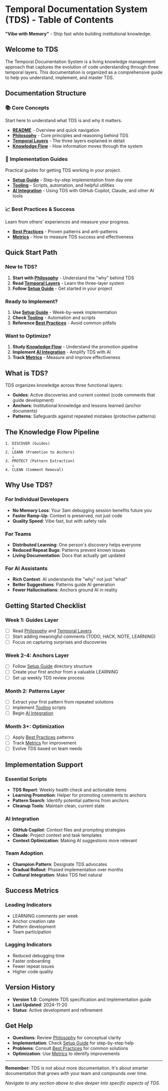 # Temporal Documentation System (TDS) - Table of Contents

**"Vibe with Memory"** - Ship fast while building institutional knowledge.

## Welcome to TDS

The Temporal Documentation System is a living knowledge management approach that captures the evolution of code understanding through three temporal layers. This documentation is organized as a comprehensive guide to help you understand, implement, and master TDS.

## Documentation Structure

### 📚 **Core Concepts**

Start here to understand what TDS is and why it matters.

-   **[README](README.md)** - Overview and quick navigation
-   **[Philosophy](philosophy.md)** - Core principles and reasoning behind TDS
-   **[Temporal Layers](temporal-layers.md)** - The three layers explained in detail
-   **[Knowledge Flow](knowledge-flow.md)** - How information moves through the system

### 🚀 **Implementation Guides**

Practical guides for getting TDS working in your project.

-   **[Setup Guide](setup-guide.md)** - Step-by-step implementation from day one
-   **[Tooling](tooling.md)** - Scripts, automation, and helpful utilities
-   **[AI Integration](ai-integration.md)** - Using TDS with GitHub Copilot, Claude, and other AI tools

### 📈 **Best Practices & Success**

Learn from others' experiences and measure your progress.

-   **[Best Practices](best-practices.md)** - Proven patterns and anti-patterns
-   **[Metrics](metrics.md)** - How to measure TDS success and effectiveness

## Quick Start Path

### New to TDS?

1. **Start with [Philosophy](philosophy.md)** - Understand the "why" behind TDS
2. **Read [Temporal Layers](temporal-layers.md)** - Learn the three-layer system
3. **Follow [Setup Guide](setup-guide.md)** - Get started in your project

### Ready to Implement?

1. **Use [Setup Guide](setup-guide.md)** - Week-by-week implementation
2. **Check [Tooling](tooling.md)** - Automation and scripts
3. **Reference [Best Practices](best-practices.md)** - Avoid common pitfalls

### Want to Optimize?

1. **Study [Knowledge Flow](knowledge-flow.md)** - Understand the promotion pipeline
2. **Implement [AI Integration](ai-integration.md)** - Amplify TDS with AI
3. **Track [Metrics](metrics.md)** - Measure and improve effectiveness

## What is TDS?

TDS organizes knowledge across three functional layers:

-   **Guides**: Active discoveries and current context (code comments that guide development)
-   **Anchors**: Institutional knowledge and lessons learned (anchor documents)
-   **Patterns**: Safeguards against repeated mistakes (protective patterns)

## The Knowledge Flow Pipeline

```
1. DISCOVER (Guides)
   ↓
2. LEARN (Promotion to Anchors)
   ↓
3. PROTECT (Pattern Extraction)
   ↓
4. CLEAN (Comment Removal)
```

## Why Use TDS?

### For Individual Developers

-   **No Memory Loss**: Your 3am debugging session benefits future you
-   **Faster Ramp-Up**: Context is preserved, not just code
-   **Quality Speed**: Vibe fast, but with safety rails

### For Teams

-   **Distributed Learning**: One person's discovery helps everyone
-   **Reduced Repeat Bugs**: Patterns prevent known issues
-   **Living Documentation**: Docs that actually get updated

### For AI Assistants

-   **Rich Context**: AI understands the "why" not just "what"
-   **Better Suggestions**: Patterns guide AI generation
-   **Fewer Hallucinations**: Anchors ground AI in reality

## Getting Started Checklist

### Week 1: Guides Layer

-   [ ] Read [Philosophy](philosophy.md) and [Temporal Layers](temporal-layers.md)
-   [ ] Start adding meaningful comments (TODO, HACK, NOTE, LEARNING)
-   [ ] Focus on capturing surprises and discoveries

### Week 2-4: Anchors Layer

-   [ ] Follow [Setup Guide](setup-guide.md) directory structure
-   [ ] Create your first anchor from a valuable LEARNING
-   [ ] Set up weekly TDS review process

### Month 2: Patterns Layer

-   [ ] Extract your first pattern from repeated solutions
-   [ ] Implement [Tooling](tooling.md) scripts
-   [ ] Begin [AI Integration](ai-integration.md)

### Month 3+: Optimization

-   [ ] Apply [Best Practices](best-practices.md) patterns
-   [ ] Track [Metrics](metrics.md) for improvement
-   [ ] Evolve TDS based on team needs

## Implementation Support

### Essential Scripts

-   **TDS Report**: Weekly health check and actionable items
-   **Learning Promotion**: Helper for promoting comments to anchors
-   **Pattern Search**: Identify potential patterns from anchors
-   **Cleanup Tools**: Maintain clean, current state

### AI Integration

-   **GitHub Copilot**: Context files and prompting strategies
-   **Claude**: Project context and task templates
-   **Context Optimization**: Making AI suggestions more relevant

### Team Adoption

-   **Champion Pattern**: Designate TDS advocates
-   **Gradual Rollout**: Phased implementation over months
-   **Cultural Integration**: Make TDS feel natural

## Success Metrics

### Leading Indicators

-   LEARNING comments per week
-   Anchor creation rate
-   Pattern development
-   Team participation

### Lagging Indicators

-   Reduced debugging time
-   Faster onboarding
-   Fewer repeat issues
-   Higher code quality

## Version History

-   **Version 1.0**: Complete TDS specification and implementation guide
-   **Last Updated**: 2024-11-20
-   **Status**: Active development and refinement

## Get Help

-   **Questions**: Review [Philosophy](philosophy.md) for conceptual clarity
-   **Implementation**: Check [Setup Guide](setup-guide.md) for step-by-step help
-   **Problems**: Consult [Best Practices](best-practices.md) for common solutions
-   **Optimization**: Use [Metrics](metrics.md) to identify improvements

---

**Remember**: TDS is not about more documentation. It's about smarter documentation that grows with your team and compounds over time.

_Navigate to any section above to dive deeper into specific aspects of TDS._
